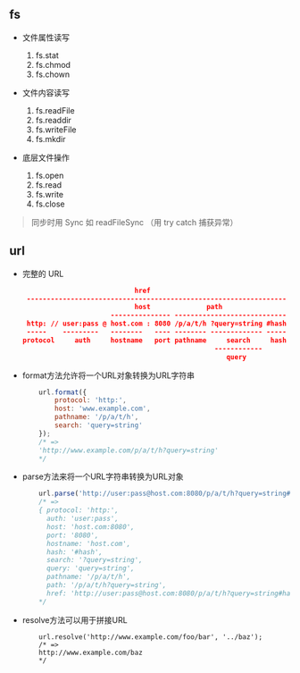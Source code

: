 

##  fs

* 文件属性读写
    1. fs.stat
    2. fs.chmod
    3. fs.chown

* 文件内容读写
    1. fs.readFile
    2. fs.readdir
    3. fs.writeFile
    4. fs.mkdir

* 底层文件操作
    1. fs.open
    2. fs.read
    3. fs.write
    4. fs.close

> 同步时用 Sync 如 readFileSync （用 try catch 捕获异常）

## url

* 完整的 URL
    ```json
                                href
     -----------------------------------------------------------------
                                host              path
                          --------------- ----------------------------
     http: // user:pass @ host.com : 8080 /p/a/t/h ?query=string #hash
     -----    ---------   --------   ---- -------- ------------- -----
    protocol     auth     hostname   port pathname     search     hash
                                                    ------------
                                                       query

    ```

* format方法允许将一个URL对象转换为URL字符串

    ```js
        url.format({
            protocol: 'http:',
            host: 'www.example.com',
            pathname: '/p/a/t/h',
            search: 'query=string'
        });
        /* =>
        'http://www.example.com/p/a/t/h?query=string'
        */
    ```
* parse方法来将一个URL字符串转换为URL对象

    ```js
        url.parse('http://user:pass@host.com:8080/p/a/t/h?query=string#hash');
        /* =>
        { protocol: 'http:',
          auth: 'user:pass',
          host: 'host.com:8080',
          port: '8080',
          hostname: 'host.com',
          hash: '#hash',
          search: '?query=string',
          query: 'query=string',
          pathname: '/p/a/t/h',
          path: '/p/a/t/h?query=string',
          href: 'http://user:pass@host.com:8080/p/a/t/h?query=string#hash' }
        */
    ```

* resolve方法可以用于拼接URL
    ```
        url.resolve('http://www.example.com/foo/bar', '../baz');
        /* =>
        http://www.example.com/baz
        */
    ```